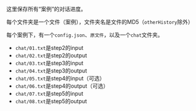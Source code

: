 <!--
 * @Author: LetMeFly
 * @Date: 2025-02-08 12:39:19
 * @LastEditors: LetMeFly.xyz
 * @LastEditTime: 2025-02-11 21:51:05
-->
这里保存所有“案例”的对话进度。

每个文件夹是一个文件（案例），文件夹名是文件的MD5（`otherHistory`除外）

每个案例下，有一个`config.json`、`原文件`，以及一个`chat`文件夹。

+ `chat/01.txt`是step2的input
+ `chat/02.txt`是step2的output
+ `chat/03.txt`是step3的input
+ `chat/04.txt`是step3的output
+ `chat/05.txt`是step4的input（可选）
+ `chat/06.txt`是step4的output（可选）
+ `chat/07.txt`是step5的input
+ `chat/08.txt`是step5的output
